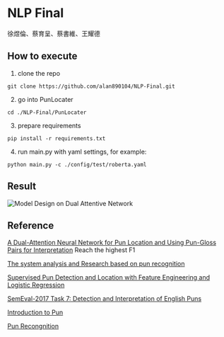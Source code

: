 # NLP Final
徐煜倫、蔡育呈、蔡書維、王耀德


## How to execute

1. clone the repo
```console
git clone https://github.com/alan890104/NLP-Final.git
```

2. go into PunLocater
```console
cd ./NLP-Final/PunLocater
```

3. prepare requirements
```console
pip install -r requirements.txt
```

4. run main.py with yaml settings, for example:
```console
python main.py -c ./config/test/roberta.yaml
```


## Result
![Model Design on Dual Attentive Network](https://i.imgur.com/Vc77yHV.png)

## Reference

[A Dual-Attention Neural Network for Pun
Location and Using Pun-Gloss Pairs for
Interpretation](https://arxiv.org/pdf/2110.07209.pdf)
Reach the highest F1



[The system analysis and Research based on pun recognition](https://iopscience.iop.org/article/10.1088/1742-6596/2044/1/012190/pdf)

[Supervised Pun Detection and Location
with Feature Engineering and Logistic Regression](http://ceur-ws.org/Vol-2624/paper3.pdf)


[SemEval-2017 Task 7: Detection and Interpretation of English Puns](https://aclanthology.org/S17-2005/)


[Introduction to Pun](https://yz-joey.github.io/files/Pun.pdf)

[Pun Recongnition](https://github.com/joey1993/pun-recognition)